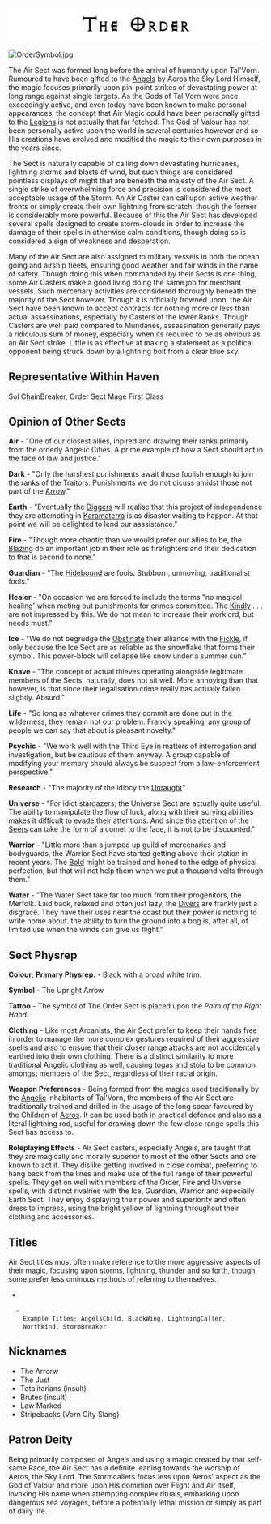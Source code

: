 

<div class="center" style="width: auto; margin-left: auto; margin-right: auto;">

![<File:The_Order.jpg>](The_Order.jpg "File:The_Order.jpg")

</div>

![OrderSymbol.jpg](OrderSymbol.jpg "OrderSymbol.jpg")

The Air Sect was formed long before the arrival of humanity upon
Tal'Vorn. Rumoured to have been gifted to the [Angels](Angel "wikilink")
by Aeros the Sky Lord Himself, the magic focuses primarily upon
pin-point strikes of devastating power at long range against single
targets. As the Gods of Tal'Vorn were once exceedingly active, and even
today have been known to make personal appearances, the concept that Air
Magic could have been personally gifted to the
[Legions](Angel "wikilink") is not actually that far fetched. The God of
Valour has not been personally active upon the world in several
centuries however and so His creations have evolved and modified the
magic to their own purposes in the years since.

The Sect is naturally capable of calling down devastating hurricanes,
lightning storms and blasts of wind, but such things are considered
pointless displays of might that are beneath the majesty of the Air
Sect. A single strike of overwhelming force and precision is considered
the most acceptable usage of the Storm. An Air Caster can call upon
active weather fronts or simply create their own lightning from scratch,
though the former is considerably more powerful. Because of this the Air
Sect has developed several spells designed to create storm-clouds in
order to increase the damage of their spells in otherwise calm
conditions, though doing so is considered a sign of weakness and
desperation.

Many of the Air Sect are also assigned to military vessels in both the
ocean going and airship fleets, ensuring good weather and fair winds in
the name of safety. Though doing this when commanded by their Sects is
one thing, some Air Casters make a good living doing the same job for
merchant vessels. Such mercenary activities are considered thoroughly
beneath the majority of the Sect however. Though it is officially
frowned upon, the Air Sect have been known to accept contracts for
nothing more or less than actual assassinations, especially by Casters
of the lower Ranks. Though Casters are well paid compared to Mundanes,
assassination generally pays a ridiculous sum of money, especially when
its required to be as obvious as an Air Sect strike. Little is as
effective at making a statement as a political opponent being struck
down by a lightning bolt from a clear blue sky.

## **Representative Within Haven**

Sol ChainBreaker, Order Sect Mage First Class

## **Opinion of Other Sects**

**Air** - "One of our closest allies, inpired and drawing their
ranks primarily from the orderly Angelic Cities. A prime example
of how a Sect should act in the face of law and justice."

**Dark** - "Only the harshest punishments await those foolish
enough to join the ranks of the [Traitors](Dark_Sect "wikilink").
Punishments we do not dicuss amidst those not part of the 
[Arrow](The_Order_Sect "wikilink")."

**Earth** - "Eventually the [Diggers](Earth_Sect "wikilink")
will realise that this project of independence they are 
attempting in [Karamaterra](Karamaterra "wikilink") is as
disaster waiting to happen. At that point we will be delighted
to lend our asssistance."

**Fire** - "Though more chaotic than we would prefer our allies to be,
the [Blazing](Fire_Sect "wikilink") do an important job in 
their role as firefighters and their dedication to that is 
second to none."

**Guardian** - "The [Hidebound](Guardian_Sect "wikilink") are fools.
Stubborn, unmoving, traditionalist fools."

**Healer** - "On occasion we are forced to include the terms "no
magical healing' when meting out punishments for crimes
committed. The [Kindly](Healer_Sect "wikilink") . . . are not
impressed by this. We do not mean to increase their worklord,
but needs must."

**Ice** - "We do not begrudge the [Obstinate](Guardian_Sect "wikilink")
their alliance with the [Fickle](Ice_Sect "wikilink"), if only
because the Ice Sect are as reliable as the snowflake that forms
their symbol. This power-block will collapse like snow under a
summer sun."

**Knave** - "The concept of actual thieves operating alongside
legitimate members of the Sects, naturally, does not sit well.
More annoying than that however, is that since their legalisation
crime really has actually fallen slightly. Absurd."

**Life** - "So long as whatever crimes they commit are done out
in the wilderness, they remain not our problem. Frankly speaking,
any group of people we can say that about is pleasant novelty."

**Psychic** - "We work well with the Third Eye in matters of
interrogation and investigation, but be cautious of them anyway.
A group capable of modifying your memory should always be suspect
from a law-enforcement perspective."

**Research** - "The majority of the idiocy the [Untaught](Dark_Sect "wikilink")"

**Universe** - "For idiot stargazers, the Universe Sect are actually
quite useful. The ability to manipulate the flow of luck, along with
their scrying abilities makes it difficult to evade their attentions.
And since the attention of the [Seers](Universe_Sect "wikilink") can
take the form of a comet to the face, it is not to be discounted."

**Warrior** - "Little more than a jumped up guild of mercenaries and
bodyguards, the Warrior Sect have started getting above their station in
recent years. The [Bold](Warrior_Sect "wikilink") might be trained and
honed to the edge of physical perfection, but that will not help them
when we put a thousand volts through them."

**Water** - "The Water Sect take far too much from their progenitors,
the Merfolk. Laid back, relaxed and often just lazy, the
[Divers](Water_Sect "wikilink") are frankly just a disgrace. They have
their uses near the coast but their power is nothing to write home
about. the ability to turn the ground into a bog is, after all, of
limited use when the winds can give us flight."

## **Sect Physrep**

**Colour**; **Primary Physrep.** - Black with a broad white trim.

**Symbol** - The Upright Arrow

**Tattoo** - The symbol of The Order Sect is placed upon the *Palm of the Right Hand.*

**Clothing** - Like most Arcanists, the Air Sect prefer to keep their
hands free in order to manage the more complex gestures required of
their aggressive spells and also to ensure that their closer range
attacks are not accidentally earthed into their own clothing. There is a
distinct similarity to more traditional Angelic clothing as well,
causing togas and stola to be common amongst members of the Sect,
regardless of their racial origin.

**Weapon Preferences** - Being formed from the magics used traditionally
by the [Angelic](Angel "wikilink") inhabitants of Tal'Vorn, the members
of the Air Sect are traditionally trained and drilled in the usage of
the long spear favoured by the Children of
[Aeros](Aeros_the_Valorous "wikilink"). It can be used both in practical
defence and also as a literal lightning rod, useful for drawing down the
few close range spells this Sect has access to.

**Roleplaying Effects** - Air Sect casters, especially Angels, are
taught that they are magically and morally superior to most of the other
Sects and are known to act it. They dislike getting involved in close
combat, preferring to hang back from the lines and make use of the full
range of their powerful spells. They get on well with members of the
Order, Fire and Universe spells, with distinct rivalries with the Ice,
Guardian, Warrior and especially Earth Sect. They enjoy displaying their
power and superiority and often dress to impress, using the bright
yellow of lightning throughout their clothing and accessories.

## **Titles**

Air Sect titles most often make reference to the more aggressive aspects
of their magic, focusing upon storms, lightning, thunder and so forth,
though some prefer less ominous methods of referring to themselves.

  -

      -
        Example Titles; AngelsChild, BlackWing, LightningCaller,
        NorthWind, StormBreaker

## **Nicknames**

  - The Arrorw
  - The Just
  - Totalitarians (insult)
  - Brutes (insult)
  - Law Marked
  - Stripebacks (Vorn City Slang)

## **Patron Deity**

Being primarily composed of Angels and using a magic created by that
self-same Race, the Air Sect has a definite leaning towards the worship
of Aeros, the Sky Lord. The Stormcallers focus less upon Aeros' aspect
as the God of Valour and more upon His dominion over Flight and Air
itself, invoking His name when attempting complex rituals, embarking
upon dangerous sea voyages, before a potentially lethal mission or
simply as part of daily life.
